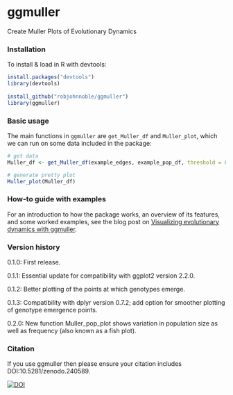 ggmuller
========

Create Muller Plots of Evolutionary Dynamics

### Installation

To install & load in R with devtools:

``` r
install.packages("devtools")
library(devtools)
  
install_github("robjohnnoble/ggmuller")
library(ggmuller)
```

### Basic usage

The main functions in `ggmuller` are `get_Muller_df` and `Muller_plot`, which we can run on some data included in the package:

``` r
# get data
Muller_df <- get_Muller_df(example_edges, example_pop_df, threshold = 0.005)

# generate pretty plot
Muller_plot(Muller_df)
```

### How-to guide with examples

For an introduction to how the package works, an overview of its features, and some worked examples, see the blog post on [Visualizing evolutionary dynamics with ggmuller](https://thesefewlines.wordpress.com/2016/08/20/how-to-ggmuller/).

### Version history

0.1.0: First release.

0.1.1: Essential update for compatibility with ggplot2 version 2.2.0.

0.1.2: Better plotting of the points at which genotypes emerge.

0.1.3: Compatibility with dplyr version 0.7.2; add option for smoother plotting of genotype emergence points.

0.2.0: New function Muller_pop_plot shows variation in population size as well as frequency (also known as a fish plot).

### Citation

If you use ggmuller then please ensure your citation includes DOI:10.5281/zenodo.240589.

[![DOI](https://zenodo.org/badge/60275411.svg)](https://zenodo.org/badge/latestdoi/60275411)

